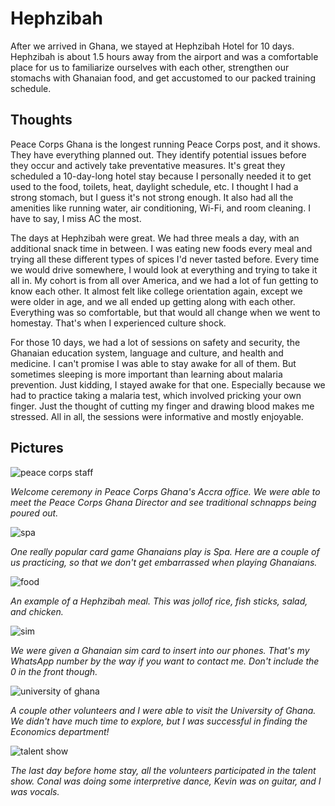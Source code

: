 # Hephzibah
After we arrived in Ghana, we stayed at Hephzibah Hotel for 10 days. Hephzibah is about 1.5 hours away from the airport and was a comfortable place for us to familiarize ourselves with each other, strengthen our stomachs with Ghanaian food, and get accustomed to our packed training schedule.

## Thoughts
Peace Corps Ghana is the longest running Peace Corps post, and it shows. They have everything planned out. They identify potential issues before they occur and actively take preventative measures. It's great they scheduled a 10-day-long hotel stay because I personally needed it to get used to the food, toilets, heat, daylight schedule, etc. I thought I had a strong stomach, but I guess it's not strong enough. It also had all the amenities like running water, air conditioning, Wi-Fi, and room cleaning. I have to say, I miss AC the most.

The days at Hephzibah were great. We had three meals a day, with an additional snack time in between. I was eating new foods every meal and trying all these different types of spices I'd never tasted before. Every time we would drive somewhere, I would look at everything and trying to take it all in. My cohort is from all over America, and we had a lot of fun getting to know each other. It almost felt like college orientation again, except we were older in age, and we all ended up getting along with each other. Everything was so comfortable, but that would all change when we went to homestay. That's when I experienced culture shock.

For those 10 days, we had a lot of sessions on safety and security, the Ghanaian education system, language and culture, and health and medicine. I can't promise I was able to stay awake for all of them. But sometimes sleeping is more important than learning about malaria prevention. Just kidding, I stayed awake for that one. Especially because we had to practice taking a malaria test, which involved pricking your own finger. Just the thought of cutting my finger and drawing blood makes me stressed. All in all, the sessions were informative and mostly enjoyable.

## Pictures

![peace corps staff](/images/hephzibah/peace_corps_staff.png)

*Welcome ceremony in Peace Corps Ghana's Accra office. We were able to meet the Peace Corps Ghana Director and see traditional schnapps being poured out.*

![spa](/images/hephzibah/spa.png)

*One really popular card game Ghanaians play is Spa. Here are a couple of us practicing, so that we don't get embarrassed when playing Ghanaians.*

![food](/images/hephzibah/food.png)

*An example of a Hephzibah meal. This was jollof rice, fish sticks, salad, and chicken.*

![sim](/images/hephzibah/sim.png)

*We were given a Ghanaian sim card to insert into our phones. That's my WhatsApp number by the way if you want to contact me. Don't include the 0 in the front though.*

![university of ghana](/images/hephzibah/university_of_ghana.png)

*A couple other volunteers and I were able to visit the University of Ghana. We didn't have much time to explore, but I was successful in finding the Economics department!*

![talent show](/images/hephzibah/talent_show.png)

*The last day before home stay, all the volunteers participated in the talent show. Conal was doing some interpretive dance, Kevin was on guitar, and I was vocals.*
